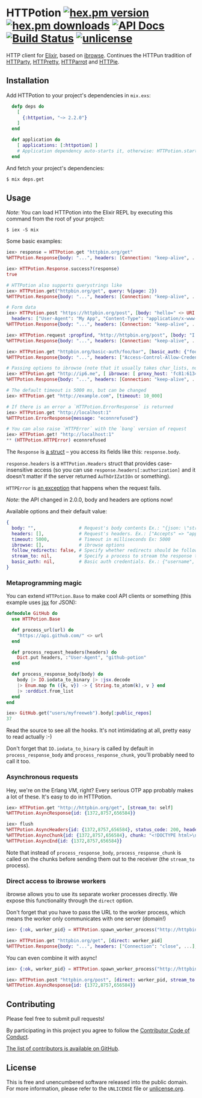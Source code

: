 # HTTPotion [![hex.pm version](https://img.shields.io/hexpm/v/httpotion.svg?style=flat)](https://hex.pm/packages/httpotion) [![hex.pm downloads](https://img.shields.io/hexpm/dt/httpotion.svg?style=flat)](https://hex.pm/packages/httpotion) [![API Docs](https://img.shields.io/badge/api-docs-yellow.svg?style=flat)](http://hexdocs.pm/httpotion/) [![Build Status](https://img.shields.io/travis/myfreeweb/httpotion.svg?style=flat)](https://travis-ci.org/myfreeweb/httpotion) [![unlicense](https://img.shields.io/badge/un-license-green.svg?style=flat)](http://unlicense.org)

HTTP client for [Elixir], based on [ibrowse].
Continues the HTTPun tradition of [HTTParty], [HTTPretty], [HTTParrot] and [HTTPie].

## Installation

Add HTTPotion to your project's dependencies in `mix.exs`:

```elixir
  defp deps do
    [
      {:httpotion, "~> 2.2.0"}
    ]
  end

  def application do
    [ applications: [:httpotion] ]
    # Application dependency auto-starts it, otherwise: HTTPotion.start
  end
```

And fetch your project's dependencies:

```bash
$ mix deps.get
```

## Usage

*Note*: You can load HTTPotion into the Elixir REPL by executing this command from the root of your project:

```
$ iex -S mix
```

Some basic examples:

```elixir
iex> response = HTTPotion.get "httpbin.org/get"
%HTTPotion.Response{body: "...", headers: [Connection: "keep-alive", ...], status_code: 200}

iex> HTTPotion.Response.success?(response)
true

# HTTPotion also supports querystrings like
iex> HTTPotion.get("httpbin.org/get", query: %{page: 2})
%HTTPotion.Response{body: "...", headers: [Connection: "keep-alive", ...], status_code: 200}

# Form data
iex> HTTPotion.post "https://httpbin.org/post", [body: "hello=" <> URI.encode_www_form("w o r l d !!"),
  headers: ["User-Agent": "My App", "Content-Type": "application/x-www-form-urlencoded"]]
%HTTPotion.Response{body: "...", headers: [Connection: "keep-alive", ...], status_code: 200}

iex> HTTPotion.request :propfind, "http://httpbin.org/post", [body: "I have no idea what I'm doing"]
%HTTPotion.Response{body: "...", headers: [Connection: "keep-alive", ...], status_code: 405}

iex> HTTPotion.get "httpbin.org/basic-auth/foo/bar", [basic_auth: {"foo", "bar"}]
%HTTPotion.Response{body: "...", headers: ["Access-Control-Allow-Credentials": "true", ...], status_code: 200}

# Passing options to ibrowse (note that it usually takes char_lists, not elixir strings)
iex> HTTPotion.get "http://ip6.me", [ ibrowse: [ proxy_host: 'fc81:6134:ba6c:8458:c99f:6c01:6472:8f1e', proxy_port: 8118 ] ]
%HTTPotion.Response{body: "...", headers: [Connection: "keep-alive", ...], status_code: 200}

# The default timeout is 5000 ms, but can be changed
iex> HTTPotion.get "http://example.com", [timeout: 10_000]

# If there is an error a `HTTPotion.ErrorResponse` is returned
iex> HTTPotion.get "http://localhost:1"
%HTTPotion.ErrorResponse{message: "econnrefused"}

# You can also raise `HTTPError` with the `bang` version of request
iex> HTTPotion.get! "http://localhost:1"
** (HTTPotion.HTTPError) econnrefused
```

The `Response` is [a struct](http://elixir-lang.org/getting-started/structs.html) – you access its fields like this: `response.body`.

`response.headers` is a `HTTPotion.Headers` struct that provides case-insensitive access (so you can use `response.headers[:authorization]` and it doesn't matter if the server returned `AuThOrIZatIOn` or something).

`HTTPError` is [an exception](http://elixir-lang.org/getting-started/try-catch-and-rescue.html) that happens when the request fails.

*Note*: the API changed in 2.0.0, body and headers are options now!

Available options and their default value:

```elixir
{
  body: "",                # Request's body contents Ex.: "{json: \"string\"}"
  headers: [],             # Request's headers. Ex.: ["Accepts" => "application/json"]
  timeout: 5000,           # Timeout in milliseconds Ex: 5000
  ibrowse: [],             # ibrowse options
  follow_redirects: false, # Specify whether redirects should be followed
  stream_to: nil,          # Specify a process to stream the response to when performing async requests
  basic_auth: nil,         # Basic auth credentials. Ex.: {"username", "password"}
}

```

### Metaprogramming magic

You can extend `HTTPotion.Base` to make cool API clients or something (this example uses [jsx] for JSON):

```elixir
defmodule GitHub do
  use HTTPotion.Base

  def process_url(url) do
    "https://api.github.com/" <> url
  end

  def process_request_headers(headers) do
    Dict.put headers, :"User-Agent", "github-potion"
  end

  def process_response_body(body) do
    body |> IO.iodata_to_binary |> :jsx.decode
    |> Enum.map fn ({k, v}) -> { String.to_atom(k), v } end
    |> :orddict.from_list
  end
end
```

```elixir
iex> GitHub.get("users/myfreeweb").body[:public_repos]
37
```

Read the source to see all the hooks.
It's not intimidating at all, pretty easy to read actually :-)

Don't forget that `IO.iodata_to_binary` is called by default in `process_response_body` and `process_response_chunk`, you'll probably need to call it too.

### Asynchronous requests

Hey, we're on the Erlang VM, right?
Every serious OTP app probably makes a lot of these.
It's easy to do in HTTPotion.

```elixir
iex> HTTPotion.get "http://httpbin.org/get", [stream_to: self]
%HTTPotion.AsyncResponse{id: {1372,8757,656584}}

iex> flush
%HTTPotion.AsyncHeaders{id: {1372,8757,656584}, status_code: 200, headers: ["Transfer-Encoding": "chunked", ...]}
%HTTPotion.AsyncChunk{id: {1372,8757,656584}, chunk: "<!DOCTYPE html>\n..."}
%HTTPotion.AsyncEnd{id: {1372,8757,656584}}
```

Note that instead of `process_response_body`, `process_response_chunk` is called on the chunks before sending them out to the receiver (the `stream_to` process).

### Direct access to ibrowse workers

ibrowse allows you to use its separate worker processes directly.
We expose this functionality through the `direct` option.

Don't forget that you have to pass the URL to the worker process, which means the worker only communicates with one server (domain!)

```elixir
iex> {:ok, worker_pid} = HTTPotion.spawn_worker_process("http://httpbin.org")

iex> HTTPotion.get "httpbin.org/get", [direct: worker_pid]
%HTTPotion.Response{body: "...", headers: ["Connection": "close", ...], status_code: 200}
```

You can even combine it with async!

```elixir
iex> {:ok, worker_pid} = HTTPotion.spawn_worker_process("http://httpbin.org")

iex> HTTPotion.post "httpbin.org/post", [direct: worker_pid, stream_to: self, headers: ["User-Agent": "hello it's me"]]
%HTTPotion.AsyncResponse{id: {1372,8757,656584}}
```

[Elixir]: http://elixir-lang.org
[ibrowse]: https://github.com/cmullaparthi/ibrowse
[HTTParty]: https://github.com/jnunemaker/httparty
[HTTPretty]: https://github.com/gabrielfalcao/HTTPretty
[HTTParrot]: https://github.com/edgurgel/httparrot
[HTTPie]: https://github.com/jkbr/httpie
[jsx]: https://github.com/talentdeficit/jsx

## Contributing

Please feel free to submit pull requests!

By participating in this project you agree to follow the [Contributor Code of Conduct](http://contributor-covenant.org/version/1/1/0/).

[The list of contributors is available on GitHub](https://github.com/myfreeweb/httpotion/graphs/contributors).

## License

This is free and unencumbered software released into the public domain.  
For more information, please refer to the `UNLICENSE` file or [unlicense.org](http://unlicense.org).
